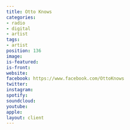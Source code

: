 ```yaml
---
title: Otto Knows
categories:
- radio
- digital
- artist
tags:
- artist
position: 136
image: 
is-featured: 
is-front: 
website: 
facebook: https://www.facebook.com/OttoKnows
twitter: 
instagram: 
spotify: 
soundcloud: 
youtube: 
apple: 
layout: client
---
```


